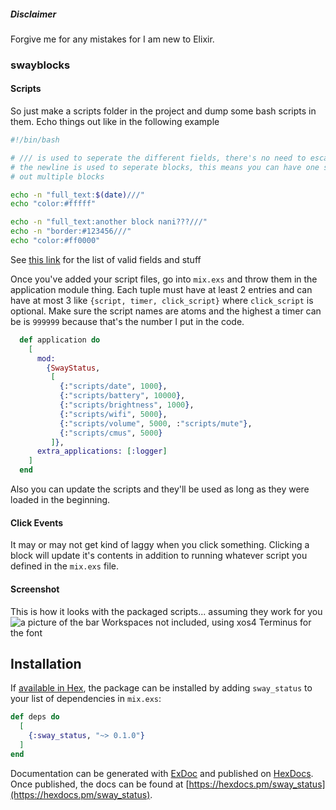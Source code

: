 ##### Disclaimer

Forgive me for any mistakes for I am new to Elixir.

### swayblocks

#### Scripts
So just make a scripts folder in the project and dump some bash scripts in them. Echo things out like in the following example

```bash
#!/bin/bash

# /// is used to seperate the different fields, there's no need to escape quotes here
# the newline is used to seperate blocks, this means you can have one script spit
# out multiple blocks

echo -n "full_text:$(date)///"
echo "color:#fffff"

echo -n "full_text:another block nani???///"
echo -n "border:#123456///"
echo "color:#ff0000"
```

See [this link](https://i3wm.org/docs/i3bar-protocol.html) for the list of valid fields and stuff

Once you've added your script files, go into `mix.exs` and throw them in the application module thing. Each tuple must have
at least 2 entries and can have at most 3 like `{script, timer, click_script}` where `click_script` is optional. Make sure the script names are atoms and the highest a timer can be is `999999` because that's the number I put in the code.

```exs
  def application do
    [
      mod:
        {SwayStatus,
         [
           {:"scripts/date", 1000},
           {:"scripts/battery", 10000},
           {:"scripts/brightness", 1000},
           {:"scripts/wifi", 5000},
           {:"scripts/volume", 5000, :"scripts/mute"},
           {:"scripts/cmus", 5000}
         ]},
      extra_applications: [:logger]
    ]
  end
```

Also you can update the scripts and they'll be used as long as they were loaded in the beginning.

#### Click Events

It may or may not get kind of laggy when you click something. Clicking a block will update it's contents
in addition to running whatever script you defined in the `mix.exs` file.

#### Screenshot
This is how it looks with the packaged scripts... assuming they work for you
![a picture of the bar](https://i.imgur.com/46pFMLg.png)
Workspaces not included, using xos4 Terminus for the font


## Installation

If [available in Hex](https://hex.pm/docs/publish), the package can be installed
by adding `sway_status` to your list of dependencies in `mix.exs`:

```elixir
def deps do
  [
    {:sway_status, "~> 0.1.0"}
  ]
end
```

Documentation can be generated with [ExDoc](https://github.com/elixir-lang/ex_doc)
and published on [HexDocs](https://hexdocs.pm). Once published, the docs can
be found at [https://hexdocs.pm/sway_status](https://hexdocs.pm/sway_status).

